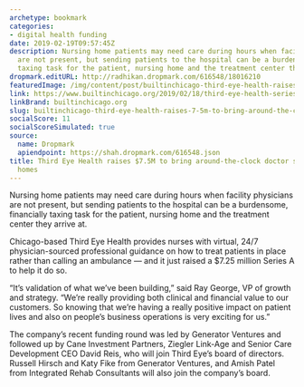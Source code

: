 ```yaml
---
archetype: bookmark
categories:
- digital health funding
date: 2019-02-19T09:57:45Z
description: Nursing home patients may need care during hours when facility physicians
  are not present, but sending patients to the hospital can be a burdensome, financially
  taxing task for the patient, nursing home and the treatment center they arrive at.
dropmark.editURL: http://radhikan.dropmark.com/616548/18016210
featuredImage: /img/content/post/builtinchicago-third-eye-health-raises-7-5m-to-bring-around-the-clock-doctor-support-to-nursing-homes.jpg
link: https://www.builtinchicago.org/2019/02/18/third-eye-health-series-a
linkBrand: builtinchicago.org
slug: builtinchicago-third-eye-health-raises-7-5m-to-bring-around-the-clock-doctor-support-to-nursing-homes
socialScore: 11
socialScoreSimulated: true
source:
  name: Dropmark
  apiendpoint: https://shah.dropmark.com/616548.json
title: Third Eye Health raises $7.5M to bring around-the-clock doctor support to nursing
  homes
---
```

Nursing home patients may need care during hours when facility physicians are not present, but sending patients to the hospital can be a burdensome, financially taxing task for the patient, nursing home and the treatment center they arrive at.

Chicago-based Third Eye Health provides nurses with virtual, 24/7 physician-sourced professional guidance on how to treat patients in place rather than calling an ambulance — and it just raised a $7.25 million Series A to help it do so. 

“It’s validation of what we’ve been building,” said Ray George, VP of growth and strategy. “We’re really providing both clinical and financial value to our customers. So knowing that we’re having a really positive impact on patient lives and also on people’s business operations is very exciting for us.”

The company’s recent funding round was led by Generator Ventures and followed up by Cane Investment Partners, Ziegler Link-Age and Senior Care Development CEO David Reis, who will join Third Eye’s board of directors. Russell Hirsch and Katy Fike from Generator Ventures, and Amish Patel from Integrated Rehab Consultants will also join the company’s board.